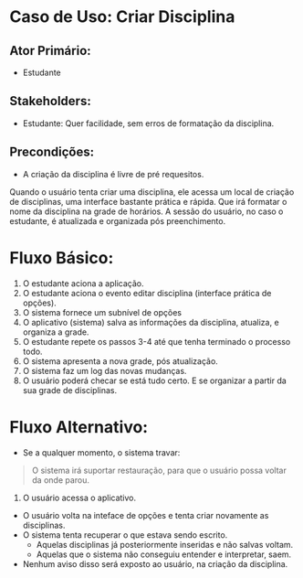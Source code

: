 # Caso de Uso: Criar Disciplina

## Ator Primário: 

+ Estudante

## Stakeholders:

+ Estudante: Quer facilidade, sem erros de formatação da disciplina.

## Precondições: 

+ A criação da disciplina é livre de pré requesitos.

Quando o usuário tenta criar uma disciplina, ele acessa um local de criação de disciplinas, uma interface bastante prática e rápida. Que irá formatar o nome da disciplina na grade de horários. A sessão do usuário, no caso o estudante, é atualizada e organizada pós preenchimento.

# Fluxo Básico:

1. O estudante aciona a aplicação.
2. O estudante aciona o evento editar disciplina (interface prática de opções).
3. O sistema fornece um subnível de opções
4. O aplicativo (sistema) salva as informações da disciplina, atualiza, e organiza a grade.
6. O estudante repete os passos 3-4 até que tenha terminado o processo todo.
7. O sistema apresenta a nova grade, pós atualização.
8. O sistema faz um log das novas mudanças.
9. O usuário poderá checar se está tudo certo. E se organizar a partir da sua grade de disciplinas.

# Fluxo Alternativo:

- Se a qualquer momento, o sistema travar:

> O sistema irá suportar restauração, para que o usuário possa voltar da onde parou.

1. O usuário acessa o aplicativo.
+ O usuário volta na inteface de opções e tenta criar novamente as disciplinas.
+ O sistema tenta recuperar o que estava sendo escrito.
  + Aquelas disciplinas já posteriormente inseridas e não salvas voltam.
  + Aquelas que o sistema não conseguiu entender e interpretar, saem.
+ Nenhum aviso disso será exposto ao usuário, na criação da disciplina.
